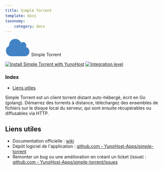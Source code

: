 ```yaml
---
title: Simple Torrent
template: docs
taxonomy:
    category: docs
---
```


<img src="/images/simple-torrent_logo.png" width="80px" alt="logo de Simple Torrent"> Simple Torrent

[![Install Simple Torrent with YunoHost](https://install-app.yunohost.org/install-with-yunohost.png)](https://install-app.yunohost.org/?app=simple-torrent) [![Integration level](https://dash.yunohost.org/integration/simple-torrent.svg)](https://dash.yunohost.org/appci/app/simple-torrent)

### Index

- [Liens utiles](#liens-utiles)

Simple Torrent est un client torrent distant auto-hébergé, écrit en Go (golang). Démarrez des torrents à distance, téléchargez des ensembles de fichiers sur le disque local du serveur, qui sont ensuite récupérables ou diffusables via HTTP.

## Liens utiles

 + Documentation officielle : [wiki](https://github.com/boypt/simple-torrent/wiki)
 + Dépôt logiciel de l'application : [github.com - YunoHost-Apps/simple-torrent](https://github.com/YunoHost-Apps/simple-torrent_ynh)
 + Remonter un bug ou une amélioration en créant un ticket (issue) : [github.com - YunoHost-Apps/simple-torrent/issues](https://github.com/YunoHost-Apps/simple-torrent_ynh/issues)
